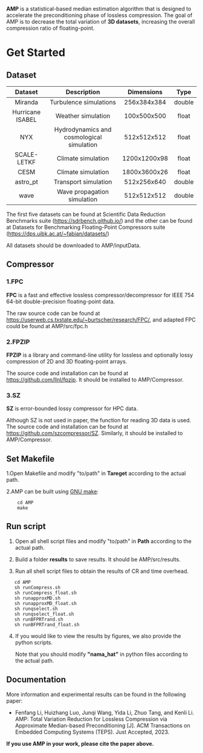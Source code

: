 **AMP** is a statistical-based median estimation algorithm that is designed to accelerate the preconditioning phase of lossless compression. The goal of AMP is to decrease the total variation of **3D datasets**, increasing the overall compression ratio of floating-point.

# Get Started
## Dataset
| Dataset | Description         | Dimensions    | Type   |
| :-----: | :----------------:  | :--------:    |:------:|
| Miranda |Turbulence simulations | 256x384x384 | double |
| Hurricane ISABEL | Weather simulation | 100x500x500 | float |
| NYX| Hydrodynamics and cosmological simulation | 512x512x512 | float |
| SCALE-LETKF| Climate simulation | 1200x1200x98 | float |
| CESM | Climate simulation | 1800x3600x26 | float |
| astro_pt| Transport simulation | 512x256x640 | double | float |
| wave | Wave propagation simulation | 512x512x512 |double |

The first five datasets can be found at Scientific Data Reduction Benchmarks suite (https://sdrbench.github.io/) and the other can be found at Datasets for Benchmarking Floating-Point Compressors suite (https://dps.uibk.ac.at/~fabian/datasets/)

All datasets should be downloaded to AMP/inputData.
## Compressor
### 1.FPC

  **FPC** is a fast and effective lossless compressor/decompressor for IEEE 754 64-bit double-precision floating-point data. 
  
  The raw source code can be found at https://userweb.cs.txstate.edu/~burtscher/research/FPC/, and adapted FPC could be found at AMP/src/fpc.h
  
### 2.FPZIP

  **FPZIP** is a library and command-line utility for lossless and optionally lossy compression of 2D and 3D floating-point arrays.
  
  The source code and installation can be found at https://github.com/llnl/fpzip. It should be installed to AMP/Compressor.
### 3.SZ

  **SZ** is error-bounded lossy compressor for HPC data.
  
   Although SZ is not used in paper, the function for reading 3D data is used. The source code and installation can be found at https://github.com/szcompressor/SZ. Similarly, it should be installed to AMP/Compressor.
  
## Set Makefile

 1.Open Makefile and modify "to/path" in **Tareget** according to the actual path.
 
 2.AMP can be built using [GNU make](https://www.gnu.org/software/make/):
 ```    
     cd AMP
     make
 ```
 ## Run script
 1. Open all shell script files and modify "to/path" in **Path** according to the actual path.
 
 2. Build a folder **results** to save results. It should be AMP/src/results.
 
 3. Run all shell script files to obtain the results of CR and time overhead.
  ```    
     cd AMP
     sh runCompress.sh
     sh runCompress_float.sh
     sh runapproxMD.sh
     sh runapproxMD_float.sh
     sh runqselect.sh
     sh runqselect_float.sh
     sh runBFPRTrand.sh
     sh runBFPRTrand_float.sh
 ```

 4. If you would like to view the results by figures, we also provide the python scripts. 
 
    Note that you should modify **"nama_hat"** in python files according to the actual path.

## Documentation
More information and experimental results can be found in the following paper:
* Fenfang Li, Huizhang Luo, Junqi Wang, Yida Li, Zhuo Tang, and Kenli Li. AMP: Total Variation Reduction for Lossless Compression via Approximate Median-based Preconditioning [J]. ACM Transactions on Embedded Computing Systems (TEPS). Just Accepted, 2023. 

**If you use AMP in your work, please cite the paper above.**
